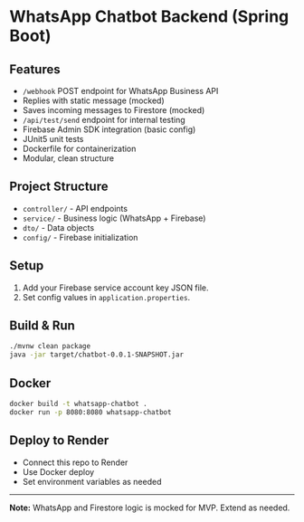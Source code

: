 # WhatsApp Chatbot Backend (Spring Boot)

## Features
- `/webhook` POST endpoint for WhatsApp Business API
- Replies with static message (mocked)
- Saves incoming messages to Firestore (mocked)
- `/api/test/send` endpoint for internal testing
- Firebase Admin SDK integration (basic config)
- JUnit5 unit tests
- Dockerfile for containerization
- Modular, clean structure

## Project Structure
- `controller/` - API endpoints
- `service/` - Business logic (WhatsApp + Firebase)
- `dto/` - Data objects
- `config/` - Firebase initialization

## Setup
1. Add your Firebase service account key JSON file.
2. Set config values in `application.properties`.

## Build & Run
```sh
./mvnw clean package
java -jar target/chatbot-0.0.1-SNAPSHOT.jar
```

## Docker
```sh
docker build -t whatsapp-chatbot .
docker run -p 8080:8080 whatsapp-chatbot
```

## Deploy to Render
- Connect this repo to Render
- Use Docker deploy
- Set environment variables as needed

---
**Note:** WhatsApp and Firestore logic is mocked for MVP. Extend as needed. 